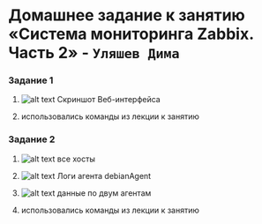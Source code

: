 # Домашнее задание к занятию «Система мониторинга Zabbix. Часть 2» - `Уляшев Дима`




### Задание 1


1) ![alt text](https://github.com/slav1power/zabbix1/blob/main/img/1.png)
Скриншот Веб-интерфейса




2) использовались команды из лекции к занятию
### Задание 2

1) ![alt text](https://github.com/slav1power/zabbix1/blob/main/img/2.png)
все хосты

2) ![alt text](https://github.com/slav1power/zabbix1/blob/main/img/3.png)
Логи агента debianAgent

3) ![alt text](https://github.com/slav1power/zabbix1/blob/main/img/4.png)
данные по двум агентам
 
4) использовались команды из лекции к занятию
